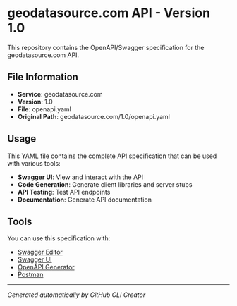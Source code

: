 # geodatasource.com API - Version 1.0

This repository contains the OpenAPI/Swagger specification for the geodatasource.com API.

## File Information

- **Service**: geodatasource.com
- **Version**: 1.0
- **File**: openapi.yaml
- **Original Path**: geodatasource.com/1.0/openapi.yaml

## Usage

This YAML file contains the complete API specification that can be used with various tools:

- **Swagger UI**: View and interact with the API
- **Code Generation**: Generate client libraries and server stubs
- **API Testing**: Test API endpoints
- **Documentation**: Generate API documentation

## Tools

You can use this specification with:

- [Swagger Editor](https://editor.swagger.io/)
- [Swagger UI](https://swagger.io/tools/swagger-ui/)
- [OpenAPI Generator](https://openapi-generator.tech/)
- [Postman](https://www.postman.com/)

---

*Generated automatically by GitHub CLI Creator*
